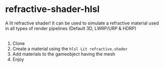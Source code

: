 # refractive-shader-hlsl
A lit refractive shader!
It can be used to simulate a refractive material used in all types of render pipelines (Default 3D, LWRP/URP & HDRP)<br><br>
1. Clone
2. Create a material using the `hlsl Lit refractive.shader`
3. Add materials to the gameobject having the mesh
4. Enjoy
